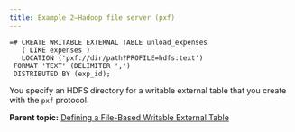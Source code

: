 ```yaml
---
title: Example 2—Hadoop file server (pxf) 
---
```


```
=# CREATE WRITABLE EXTERNAL TABLE unload_expenses 
   ( LIKE expenses ) 
   LOCATION ('pxf://dir/path?PROFILE=hdfs:text') 
 FORMAT 'TEXT' (DELIMITER ',')
 DISTRIBUTED BY (exp_id);

```

You specify an HDFS directory for a writable external table that you create with the `pxf` protocol.

**Parent topic:** [Defining a File-Based Writable External Table](../../load/topics/g-defining-a-file-based-writable-external-table.html)


